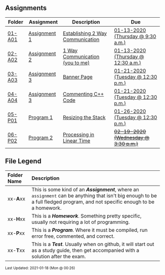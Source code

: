 ## Assignments
| Folder | Assignment | Description | Due|
 | ------------|------------|------------|------------|
 | [01-A01](https://github.com/rugbyprof/3013-Algorithms/tree/master/Assignments/01-A01) | [ Assignment 1 ](https://github.com/rugbyprof/3013-Algorithms/tree/master/Assignments/01-A01) | [ Establishing 2 Way Communication](https://github.com/rugbyprof/3013-Algorithms/tree/master/Assignments/01-A01) | [01-13-2020 (Thursday @ 9:30 a.m.)](https://github.com/rugbyprof/3013-Algorithms/tree/master/Assignments/01-A01) |
 | [02-A02](https://github.com/rugbyprof/3013-Algorithms/tree/master/Assignments/02-A02) | [ Assignment 2 ](https://github.com/rugbyprof/3013-Algorithms/tree/master/Assignments/02-A02) | [ 1 Way Communication (you to me)](https://github.com/rugbyprof/3013-Algorithms/tree/master/Assignments/02-A02) | [01-13-2020 (Thursday @ 12:30 a.m.)](https://github.com/rugbyprof/3013-Algorithms/tree/master/Assignments/02-A02) |
 | [03-A03](https://github.com/rugbyprof/3013-Algorithms/tree/master/Assignments/03-A03) | [ Assignment 3 ](https://github.com/rugbyprof/3013-Algorithms/tree/master/Assignments/03-A03) | [ Banner Page](https://github.com/rugbyprof/3013-Algorithms/tree/master/Assignments/03-A03) | [01-21-2020 (Tuesday @ 12:30 p.m.)](https://github.com/rugbyprof/3013-Algorithms/tree/master/Assignments/03-A03) |
 | [04-A04](https://github.com/rugbyprof/3013-Algorithms/tree/master/Assignments/04-A04) | [ Assignment 3 ](https://github.com/rugbyprof/3013-Algorithms/tree/master/Assignments/04-A04) | [ Commenting C++ Code](https://github.com/rugbyprof/3013-Algorithms/tree/master/Assignments/04-A04) | [01-21-2020 (Tuesday @ 12:30 p.m.)](https://github.com/rugbyprof/3013-Algorithms/tree/master/Assignments/04-A04) |
 | [05-P01](https://github.com/rugbyprof/3013-Algorithms/tree/master/Assignments/05-P01) | [ Program 1 ](https://github.com/rugbyprof/3013-Algorithms/tree/master/Assignments/05-P01) | [ Resizing the Stack](https://github.com/rugbyprof/3013-Algorithms/tree/master/Assignments/05-P01) | [01-26-2020 (Tuesday @ 12:30 p.m.)](https://github.com/rugbyprof/3013-Algorithms/tree/master/Assignments/05-P01) |
 | [06-P02](https://github.com/rugbyprof/3013-Algorithms/tree/master/Assignments/06-P02) | [ Program 2 ](https://github.com/rugbyprof/3013-Algorithms/tree/master/Assignments/06-P02) | [ Processing in Linear Time](https://github.com/rugbyprof/3013-Algorithms/tree/master/Assignments/06-P02) | [~~~~02-19-2020 (Wednesday @ 3:30 p.m.)~~~~](https://github.com/rugbyprof/3013-Algorithms/tree/master/Assignments/06-P02) |
 
    
## File Legend

| Folder Name | Description |
|:-----------|:-------------|
|xx-**A**xx | This is some kind of an ***Assignment***, where an `assignment` can be anything that isn't big enough to be a full fledged program, and not specific enough to be a homework. |
|xx-**H**xx | This is a ***Homework***. Something pretty specific, usually not requiring a lot of programming. |
|xx-**P**xx | This is a ***Program***. Where it must be compiled, run error free, commented, and correct. |
|xx-**T**xx | This is a ***Test***. Usually when on github, it will start out as a study guide, then get accompanied with a solution after the exam. |

    
<sup>Last Updated: 2021-01-18 (Mon @ 00:26)</sup>